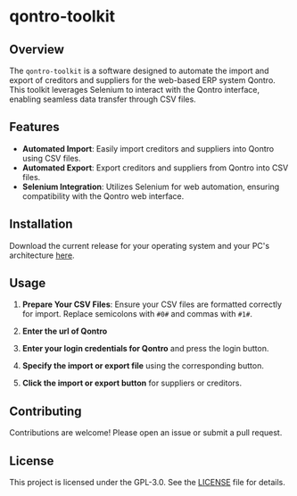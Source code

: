 # qontro-toolkit

## Overview

The `qontro-toolkit` is a software designed to automate the import and export of creditors and suppliers for the web-based ERP system Qontro. This toolkit leverages Selenium to interact with the Qontro interface, enabling seamless data transfer through CSV files.

## Features

- **Automated Import**: Easily import creditors and suppliers into Qontro using CSV files.
- **Automated Export**: Export creditors and suppliers from Qontro into CSV files.
- **Selenium Integration**: Utilizes Selenium for web automation, ensuring compatibility with the Qontro web interface.

## Installation

Download the current release for your operating system and your PC's architecture [here](https://github.com/jm-goldacker/qontro_toolkit/releases).

## Usage

1. **Prepare Your CSV Files**: Ensure your CSV files are formatted correctly for import. Replace semicolons with `#0#` and commas with `#1#`.

2. **Enter the url of Qontro**

3. **Enter your login credentials for Qontro** and press the login button.

4. **Specify the import or export file** using the corresponding button.

5. **Click the import or export button** for suppliers or creditors.

## Contributing

Contributions are welcome! Please open an issue or submit a pull request.

## License

This project is licensed under the GPL-3.0. See the [LICENSE](LICENSE) file for details.
